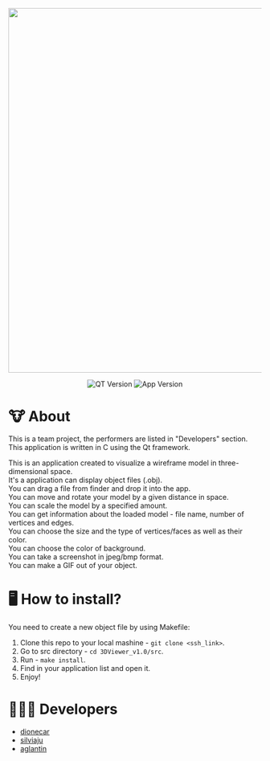 <p align="center">
      <img src="https://i.ibb.co/VjQG6Fs/2-1.png" width="726">
</p>

<p align="center">
   <img src="https://img.shields.io/badge/QT%20Version-6.2.3-brightgreen" alt="QT Version">
   <img src="https://img.shields.io/badge/App%20Version-1.0-blue" alt="App Version">
</p>

# 🐮 **About**
This is a team project, the performers are listed in "Developers" section. \
This application is written in C using the Qt framework.

This is an application created to visualize a wireframe model in three-dimensional space.\
It's a application can display object files (.obj). \
You can drag a file from finder and drop it into the app. \
You can move and rotate your model by a given distance in space. \
You can scale the model by a specified amount. \
You can get information about the loaded model - file name, number of vertices and edges. \
You can choose the size and the type of vertices/faces as well as their color.\
You can choose the color of background. \
You can take a screenshot in jpeg/bmp format. \
You can make a GIF out of your object.

# 🖥 **How to install?**

You need to create a new object file by using Makefile:
1. Clone this repo to your local mashine - `git clone <ssh_link>`. 
2. Go to src directory - `cd 3DViewer_v1.0/src`.
3. Run - `make install`.
4. Find in your application list and open it.
5. Enjoy!

# 🧑🏼‍💻 **Developers**

- [dionecar](https://github.com/ElectricEnchanter)
- [silviaju](https://github.com/DuckyBread)
- [aglantin](https://github.com/juliaborisovva)